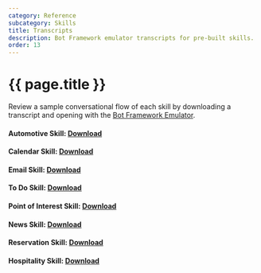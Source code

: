 ```yaml
---
category: Reference
subcategory: Skills
title: Transcripts
description: Bot Framework emulator transcripts for pre-built skills.
order: 13
---
```


# {{ page.title }}
Review a sample conversational flow of each skill by downloading a transcript and opening with the [Bot Framework Emulator](https://aka.ms/botframework-emulator).

#### Automotive Skill: [Download]({{site.baseurl}}/assets/transcripts/skills-automotive.transcript)

#### Calendar Skill: [Download]({{site.baseurl}}/assets/transcripts/skills-calendar.transcript)

#### Email Skill: [Download]({{site.baseurl}}/assets/transcripts/skills-email.transcript)

#### To Do Skill: [Download]({{site.baseurl}}/assets/transcripts/skills-todo.transcript)

#### Point of Interest Skill: [Download]({{site.baseurl}}/assets/transcripts/skills-pointofinterest.transcript)

#### News Skill: [Download]({{site.baseurl}}/assets/transcripts/skills-news.transcript)

#### Reservation Skill: [Download]({{site.baseurl}}/assets/transcripts/skills-restaurantbooking.transcript)

#### Hospitality Skill: [Download]({{site.baseurl}}/assets/transcripts/skills-hospitality.transcript)